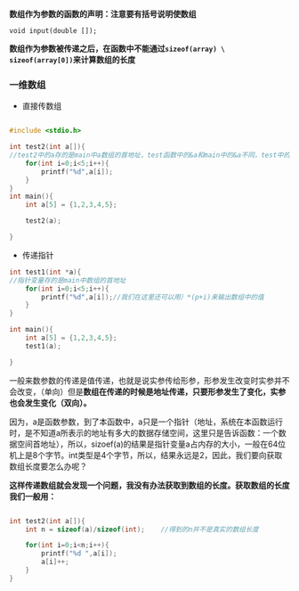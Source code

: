 **数组作为参数的函数的声明：注意要有括号说明使数组**

`void input(double []);`

**数组作为参数被传递之后，在函数中不能通过`sizeof(array) \ sizeof(array[0])`来计算数组的长度**

### 一维数组

- 直接传数组

```c

#include <stdio.h>

int test2(int a[]){
//test2中的a存的是main中a数组的首地址，test函数中的&a和main中的&a不同，test中的&a不是数组的首地址。
    for(int i=0;i<5;i++){
        printf("%d",a[i]);
    }
}
int main(){
    int a[5] = {1,2,3,4,5};

    test2(a);

}
```

- 传递指针

```c
int test1(int *a){
//指针变量存的是main中数组的首地址
    for(int i=0;i<5;i++){
        printf("%d",a[i]);//我们在这里还可以用）*(p+i)来输出数组中的值
    }    
}

int main(){
    int a[5] = {1,2,3,4,5};
    test1(a);

}
```

一般来数参数的传递是值传递，也就是说实参传给形参，形参发生改变时实参并不会改变，（单向）但是**数组在传递的时候是地址传递，只要形参发生了变化，实参也会发生变化（双向）。**

因为，a是函数参数，到了本函数中，a只是一个指针（地址，系统在本函数运行时，是不知道a所表示的地址有多大的数据存储空间，这里只是告诉函数：一个数据空间首地址），所以，sizoef(a)的结果是指针变量a占内存的大小，一般在64位机上是8个字节。int类型是4个字节，所以，结果永远是2，因此，我们要向获取数组长度要怎么办呢？

**这样传递数组就会发现一个问题，我没有办法获取到数组的长度。获取数组的长度我们一般用：**

```c

int test2(int a[]){
    int n = sizeof(a)/sizeof(int);    //得到的n并不是真实的数组长度

    for(int i=0;i<n;i++){
        printf("%d ",a[i]);
        a[i]++;
    }
}
```

